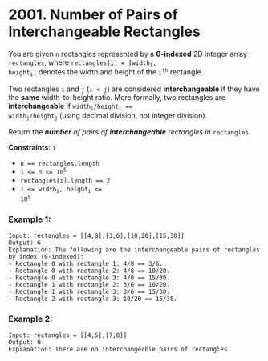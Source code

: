 # 2001. Number of Pairs of Interchangeable Rectangles

You are given `n` rectangles represented by a **0-indexed** 2D integer array `rectangles`, where <code>rectangles[i] = [width<sub>i</sub>, height<sub>i</sub>]</code> denotes the width and height of the <code>i<sup>th</sup></code> rectangle.

Two rectangles `i` and `j` (`i < j`) are considered **interchangeable** if they have the **same** width-to-height ratio. More formally, two rectangles are **interchangeable** if <code>width<sub>i</sub>/height<sub>i</sub> == width<sub>j</sub>/height<sub>j</sub></code> (using decimal division, not integer division).

Return the ***number*** *of pairs of* ***interchangeable*** *rectangles in* `rectangles`.

**Constraints**:
<code>i</code>
- <code>n == rectangles.length</code>
- <code>1 <= n <= 10<sup>5</sup></code>
- <code>rectangles[i].length == 2</code>
- <code>1 <= width<sub>i</sub>, height<sub>i</sub> <= 10<sup>5</sup></code>

### Example 1:
```
Input: rectangles = [[4,8],[3,6],[10,20],[15,30]]
Output: 6
Explanation: The following are the interchangeable pairs of rectangles by index (0-indexed):
- Rectangle 0 with rectangle 1: 4/8 == 3/6.
- Rectangle 0 with rectangle 2: 4/8 == 10/20.
- Rectangle 0 with rectangle 3: 4/8 == 15/30.
- Rectangle 1 with rectangle 2: 3/6 == 10/20.
- Rectangle 1 with rectangle 3: 3/6 == 15/30.
- Rectangle 2 with rectangle 3: 10/20 == 15/30.
```

### Example 2:
```
Input: rectangles = [[4,5],[7,8]]
Output: 0
Explanation: There are no interchangeable pairs of rectangles.
```
